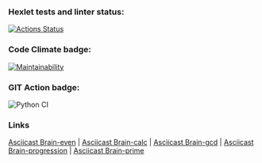 ### Hexlet tests and linter status:
[![Actions Status](https://github.com/Zloboglaz/python-project-lvl1/workflows/hexlet-check/badge.svg)](https://github.com/Zloboglaz/python-project-lvl1/actions)

### Code Climate badge:
[![Maintainability](https://api.codeclimate.com/v1/badges/a99a88d28ad37a79dbf6/maintainability)](https://codeclimate.com/github/Zloboglaz/python-project-lvl1/maintainability)

### GIT Action badge:
![Python CI](https://github.com/Zloboglaz/python-project-lvl1/actions/workflows/main.yml/badge.svg)

### Links
[Asciicast Brain-even](https://asciinema.org/a/Albrjpeae8kjLtpeF217CXegd) 
 |
[Asciicast Brain-calc](https://asciinema.org/a/0rtTdJKjhIwSNVy94lWBJr8mi) 
 |
[Asciicast Brain-gcd](https://asciinema.org/a/DuMgP4ivpzN1curcikr7Tg71H)
 |
[Asciicast Brain-progression](https://asciinema.org/a/iz1bc3agQbhhwzFDalJA3SA9q)
 |
[Asciicast Brain-prime](https://asciinema.org/a/424966)